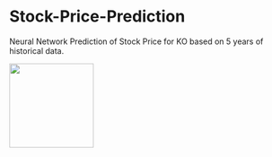 # Stock-Price-Prediction
Neural Network Prediction of Stock Price for KO based on 5 years of historical data.

<div>
   <img src="https://github.com/rominat/Stock-Price-Prediction/assets/40639100/7e01b020-3c42-4f7a-b573-9793297b8a7d" width="150">
</div>

